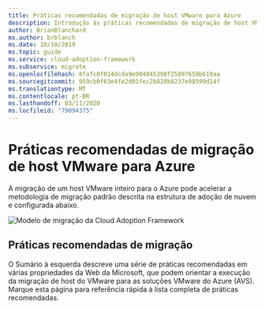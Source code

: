 ```yaml
---
title: Práticas recomendadas de migração de host VMware para Azure
description: Introdução às práticas recomendadas de migração de host VMware para o Azure
author: BrianBlanchard
ms.author: brblanch
ms.date: 10/10/2019
ms.topic: guide
ms.service: cloud-adoption-framework
ms.subservice: migrate
ms.openlocfilehash: 8fafc0f014dcda9e004845398f25897659b619aa
ms.sourcegitcommit: 959cb0f63e4fe2d01fec2b820b8237e98599d14f
ms.translationtype: MT
ms.contentlocale: pt-BR
ms.lasthandoff: 03/11/2020
ms.locfileid: "79094375"
---
```

# <a name="vmware-host-migration-best-practices-for-azure"></a>Práticas recomendadas de migração de host VMware para Azure

A migração de um host VMware inteiro para o Azure pode acelerar a metodologia de migração padrão descrita na estrutura de adoção de nuvem e configurada abaixo.

![Modelo de migração da Cloud Adoption Framework](../../_images/migrate/methodology.png)

## <a name="migration-best-practices"></a>Práticas recomendadas de migração

O Sumário à esquerda descreve uma série de práticas recomendadas em várias propriedades da Web da Microsoft, que podem orientar a execução da migração de host do VMware para as soluções VMware do Azure (AVS). Marque esta página para referência rápida à lista completa de práticas recomendadas.
